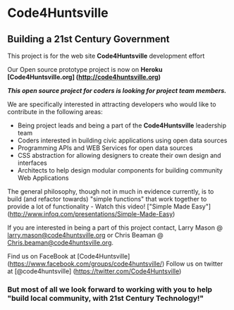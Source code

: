 Code4Huntsville
===========

<h2>Building a 21st Century Government</h2>

This project is for the web site **Code4Huntsville** development effort

Our Open source prototype project is now on **Heroku**<br>
**[Code4Huntsville.org] (http://code4huntsville.org)**<p>

<i><b>This open source project for coders is looking for project team members.</b></i>  

We are specifically interested in attracting developers who would like to contribute in the following areas:

* Being project leads and being a part of the **Code4Huntsville** leadership team
* Coders interested in building civic applications using open data sources
* Programming APIs and WEB Services for open data sources
* CSS abstraction for allowing designers to create their own design and interfaces
* Architects to help design modular components for building community Web Applications

The general philosophy, though not in much in evidence currently, is to build (and refactor towards) "simple functions" that work together to provide a lot of functionality -  Watch this video! ["Simple Made Easy"] (http://www.infoq.com/presentations/Simple-Made-Easy)

If you are interested in being a part of this project contact, Larry Mason @ larry.mason@code4huntsville.org or Chris Beaman @ Chris.beaman@code4huntsville.org.

Find us on FaceBook at [Code4Huntsville] (https://www.facebook.com/groups/code4huntsville/) 
Follow us on twitter at [@code4huntsville] (https://twitter.com/Code4Huntsville)
 
<h3>But most of all we look forward to working with you to help "build local community, with 21st Century Technology!"</h3>


